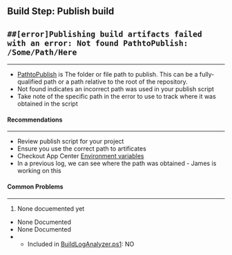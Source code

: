 Build Step: Publish build
--

## ``` ##[error]Publishing build artifacts failed with an error: Not found PathtoPublish: /Some/Path/Here ```
---

* [PathtoPublish](https://docs.microsoft.com/en-us/azure/devops/pipelines/tasks/utility/publish-build-artifacts?view=azure-devops) is The folder or file path to publish. This can be a fully-qualified path or a path relative to the root of the repository.
* Not found indicates an incorrect path was used in your publish script
* Take note of the specific path in the error to use to track where it was obtained in the script


#### Recommendations
---

* Review publish script for your project
* Ensure you use the correct path to artificates
* Checkout App Center [Environment variables](https://docs.microsoft.com/en-us/appcenter/build/custom/variables/)
* In a previous log, we can see where the path was obtained - James is working on this

####  Common Problems
---
1. None docuemented yet
* None Documented
* None Documented
* * Included in [BuildLogAnalyzer.ps1](https://github.com/tdevere/AppCenterBuildLog/blob/master/PowerShellScripts/BuildLogAnalyzer.ps1): NO


